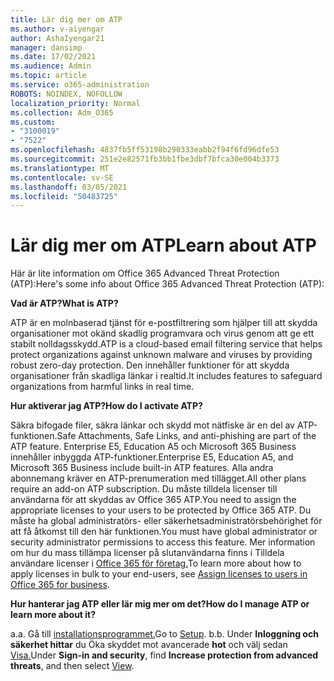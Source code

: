 ```yaml
---
title: Lär dig mer om ATP
ms.author: v-aiyengar
author: AshaIyengar21
manager: dansimp
ms.date: 17/02/2021
ms.audience: Admin
ms.topic: article
ms.service: o365-administration
ROBOTS: NOINDEX, NOFOLLOW
localization_priority: Normal
ms.collection: Adm_O365
ms.custom:
- "3100019"
- "7522"
ms.openlocfilehash: 4837fb5ff53198b290333eabb2f94f6fd96dfe53
ms.sourcegitcommit: 251e2e82571fb3bb1fbe3dbf7bfca30e004b3373
ms.translationtype: MT
ms.contentlocale: sv-SE
ms.lasthandoff: 03/05/2021
ms.locfileid: "50483725"
---
```

# <a name="learn-about-atp"></a><span data-ttu-id="f1494-102">Lär dig mer om ATP</span><span class="sxs-lookup"><span data-stu-id="f1494-102">Learn about ATP</span></span>

<span data-ttu-id="f1494-103">Här är lite information om Office 365 Advanced Threat Protection (ATP):</span><span class="sxs-lookup"><span data-stu-id="f1494-103">Here's some info about Office 365 Advanced Threat Protection (ATP):</span></span>

<span data-ttu-id="f1494-104">**Vad är ATP?**</span><span class="sxs-lookup"><span data-stu-id="f1494-104">**What is ATP?**</span></span>

<span data-ttu-id="f1494-105">ATP är en molnbaserad tjänst för e-postfiltrering som hjälper till att skydda organisationer mot okänd skadlig programvara och virus genom att ge ett stabilt nolldagsskydd.</span><span class="sxs-lookup"><span data-stu-id="f1494-105">ATP is a cloud-based email filtering service that helps protect organizations against unknown malware and viruses by providing robust zero-day protection.</span></span> <span data-ttu-id="f1494-106">Den innehåller funktioner för att skydda organisationer från skadliga länkar i realtid.</span><span class="sxs-lookup"><span data-stu-id="f1494-106">It includes features to safeguard organizations from harmful links in real time.</span></span>

<span data-ttu-id="f1494-107">**Hur aktiverar jag ATP?**</span><span class="sxs-lookup"><span data-stu-id="f1494-107">**How do I activate ATP?**</span></span>

<span data-ttu-id="f1494-108">Säkra bifogade filer, säkra länkar och skydd mot nätfiske är en del av ATP-funktionen.</span><span class="sxs-lookup"><span data-stu-id="f1494-108">Safe Attachments, Safe Links, and anti-phishing are part of the ATP feature.</span></span> <span data-ttu-id="f1494-109">Enterprise E5, Education A5 och Microsoft 365 Business innehåller inbyggda ATP-funktioner.</span><span class="sxs-lookup"><span data-stu-id="f1494-109">Enterprise E5, Education A5, and Microsoft 365 Business include built-in ATP features.</span></span> <span data-ttu-id="f1494-110">Alla andra abonnemang kräver en ATP-prenumeration med tillägget.</span><span class="sxs-lookup"><span data-stu-id="f1494-110">All other plans require an add-on ATP subscription.</span></span> <span data-ttu-id="f1494-111">Du måste tilldela licenser till användarna för att skyddas av Office 365 ATP.</span><span class="sxs-lookup"><span data-stu-id="f1494-111">You need to assign the appropriate licenses to your users to be protected by Office 365 ATP.</span></span> <span data-ttu-id="f1494-112">Du måste ha global administratörs- eller säkerhetsadministratörsbehörighet för att få åtkomst till den här funktionen.</span><span class="sxs-lookup"><span data-stu-id="f1494-112">You must have global administrator or security administrator permissions to access this feature.</span></span> <span data-ttu-id="f1494-113">Mer information om hur du mass tillämpa licenser på slutanvändarna finns i Tilldela användare licenser i [Office 365 för företag.](https://go.microsoft.com/fwlink/?linkid=2093435)</span><span class="sxs-lookup"><span data-stu-id="f1494-113">To learn more about how to apply licenses in bulk to your end-users, see [Assign licenses to users in Office 365 for business](https://go.microsoft.com/fwlink/?linkid=2093435).</span></span>

<span data-ttu-id="f1494-114">**Hur hanterar jag ATP eller lär mig mer om det?**</span><span class="sxs-lookup"><span data-stu-id="f1494-114">**How do I manage ATP or learn more about it?**</span></span>

<span data-ttu-id="f1494-115">a.</span><span class="sxs-lookup"><span data-stu-id="f1494-115">a.</span></span> <span data-ttu-id="f1494-116">Gå till [installationsprogrammet.](https://go.microsoft.com/fwlink/p/?linkid=2075721)</span><span class="sxs-lookup"><span data-stu-id="f1494-116">Go to [Setup](https://go.microsoft.com/fwlink/p/?linkid=2075721).</span></span>
<span data-ttu-id="f1494-117">b.</span><span class="sxs-lookup"><span data-stu-id="f1494-117">b.</span></span> <span data-ttu-id="f1494-118">Under **Inloggning och säkerhet hittar** du Öka skyddet mot avancerade **hot** och välj sedan [Visa.](https://go.microsoft.com/fwlink/?linkid=2109302)</span><span class="sxs-lookup"><span data-stu-id="f1494-118">Under **Sign-in and security**, find **Increase protection from advanced threats**, and then select [View](https://go.microsoft.com/fwlink/?linkid=2109302).</span></span>

